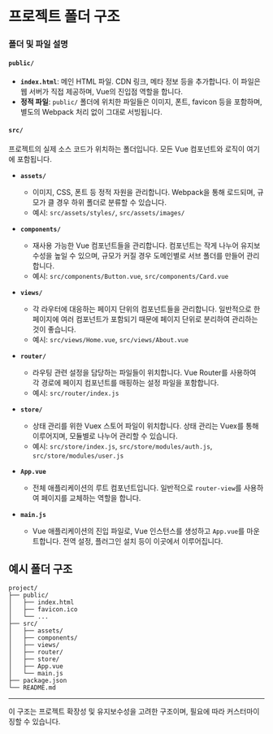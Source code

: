 # 프로젝트 폴더 구조

### 폴더 및 파일 설명

#### `public/`
- **`index.html`**: 메인 HTML 파일. CDN 링크, 메타 정보 등을 추가합니다. 이 파일은 웹 서버가 직접 제공하며, Vue의 진입점 역할을 합니다.
- **정적 파일**: `public/` 폴더에 위치한 파일들은 이미지, 폰트, favicon 등을 포함하며, 별도의 Webpack 처리 없이 그대로 서빙됩니다.

#### `src/`
프로젝트의 실제 소스 코드가 위치하는 폴더입니다. 모든 Vue 컴포넌트와 로직이 여기에 포함됩니다.

- **`assets/`**
  - 이미지, CSS, 폰트 등 정적 자원을 관리합니다. Webpack을 통해 로드되며, 규모가 클 경우 하위 폴더로 분류할 수 있습니다.
  - 예시: `src/assets/styles/`, `src/assets/images/`

- **`components/`**
  - 재사용 가능한 Vue 컴포넌트들을 관리합니다. 컴포넌트는 작게 나누어 유지보수성을 높일 수 있으며, 규모가 커질 경우 도메인별로 서브 폴더를 만들어 관리합니다.
  - 예시: `src/components/Button.vue`, `src/components/Card.vue`

- **`views/`**
  - 각 라우터에 대응하는 페이지 단위의 컴포넌트들을 관리합니다. 일반적으로 한 페이지에 여러 컴포넌트가 포함되기 때문에 페이지 단위로 분리하여 관리하는 것이 좋습니다.
  - 예시: `src/views/Home.vue`, `src/views/About.vue`

- **`router/`**
  - 라우팅 관련 설정을 담당하는 파일들이 위치합니다. Vue Router를 사용하여 각 경로에 페이지 컴포넌트를 매핑하는 설정 파일을 포함합니다.
  - 예시: `src/router/index.js`

- **`store/`**
  - 상태 관리를 위한 Vuex 스토어 파일이 위치합니다. 상태 관리는 Vuex를 통해 이루어지며, 모듈별로 나누어 관리할 수 있습니다.
  - 예시: `src/store/index.js`, `src/store/modules/auth.js`, `src/store/modules/user.js`

- **`App.vue`**
  - 전체 애플리케이션의 루트 컴포넌트입니다. 일반적으로 `router-view`를 사용하여 페이지를 교체하는 역할을 합니다.

- **`main.js`**
  - Vue 애플리케이션의 진입 파일로, Vue 인스턴스를 생성하고 `App.vue`를 마운트합니다. 전역 설정, 플러그인 설치 등이 이곳에서 이루어집니다.

## 예시 폴더 구조
```
project/
├── public/
│   ├── index.html
│   ├── favicon.ico
│   └── ...
├── src/
│   ├── assets/
│   ├── components/
│   ├── views/
│   ├── router/
│   ├── store/
│   ├── App.vue
│   └── main.js
├── package.json
└── README.md
```
---

이 구조는 프로젝트 확장성 및 유지보수성을 고려한 구조이며, 필요에 따라 커스터마이징할 수 있습니다.